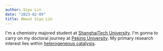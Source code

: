 ```yaml
---
author: Siyu Lin
date: "2023-02-09"
title: About Siyu Lin
---
```


I'm a chemistry majored student at [ShanghaiTech University](https://www.shanghaitech.edu.cn/eng/). I'm gonna to carry on my doctoral journey at [Peking University](https://english.pku.edu.cn/). My primary research interest lies within [heterogeneous catalysis](https://en.wikipedia.org/wiki/Heterogeneous_catalysis).
